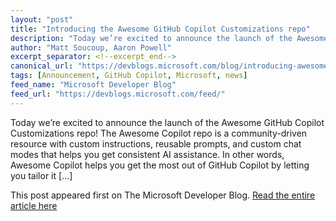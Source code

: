 ```yaml
---
layout: "post"
title: "Introducing the Awesome GitHub Copilot Customizations repo"
description: "Today we’re excited to announce the launch of the Awesome GitHub Copilot Customizations repo! The Aw..."
author: "Matt Soucoup, Aaron Powell"
excerpt_separator: <!--excerpt_end-->
canonical_url: "https://devblogs.microsoft.com/blog/introducing-awesome-github-copilot-customizations-repo"
tags: [Announcement, GitHub Copilot, Microsoft, news]
feed_name: "Microsoft Developer Blog"
feed_url: "https://devblogs.microsoft.com/feed/"
---
```


Today we’re excited to announce the launch of the Awesome GitHub Copilot Customizations repo! The Awesome Copilot repo is a community-driven resource with custom instructions, reusable prompts, and custom chat modes that helps you get consistent AI assistance. In other words, Awesome Copilot helps you get the most out of GitHub Copilot by letting you tailor it [...]<!--excerpt_end-->

This post appeared first on The Microsoft Developer Blog. [Read the entire article here](https://devblogs.microsoft.com/blog/introducing-awesome-github-copilot-customizations-repo)
